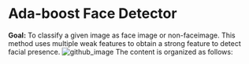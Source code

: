 # Ada-boost Face Detector
**Goal:** To classify a given image as face image or non-faceimage. This method uses multiple weak features to obtain a strong feature to detect facial presence.
![github_image](https://user-images.githubusercontent.com/70597312/103395384-f5044a80-4b53-11eb-93f8-6773fcd2875d.PNG)
The content is organized as follows:
